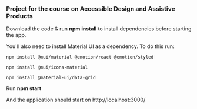 ### Project for the course on Accessible Design and Assistive Products

Download the code & run **npm install** to install dependencies before starting the app.

You'll also need to install Material UI as a dependency. To do this run:

``` npm install @mui/material @emotion/react @emotion/styled ```

``` npm install @mui/icons-material ```

``` npm install @material-ui/data-grid ```


Run **npm start**

And the application should start on http://localhost:3000/

